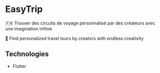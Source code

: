 # EasyTrip

🇫🇷
Trouver des circuits de voyage personnalisé par des créateurs avec une imagination infinie

🏴󠁧󠁢󠁥󠁮󠁧󠁿
Find personalized travel tours by creators with endless creativity

## Technologies

<ul>
    <li>Flutter</li>
</ul>

